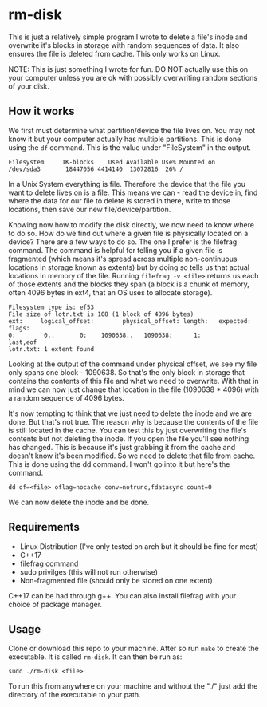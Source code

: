 # rm-disk

This is just a relatively simple program I wrote to delete a file's inode and overwrite it's blocks in storage with random sequences of data. It also ensures the file is deleted from cache. This only works on Linux.

NOTE: This is just something I wrote for fun. DO NOT actually use this on your computer unless you are ok with possibly overwriting random sections of your disk.


## How it works

We first must determine what partition/device the file lives on. You may not know it but your computer actually has multiple partitions. This is done using the `df` command. This is the value under "FileSystem" in the output. 

```
Filesystem     1K-blocks    Used Available Use% Mounted on
/dev/sda3       18447056 4414140  13072816  26% /
```

In a Unix System everything is file. Therefore the device that the file you want to delete lives on is a file. This means we can - read the device in, find where the data for our file to delete is stored in there, write to those locations, then save our new file/device/partition. 

Knowing now how to modify the disk directly, we now need to know where to do so. How do we find out where a given file is physically located on a device? There are a few ways to do so. The one I prefer is the filefrag command. The command is helpful for telling you if a given file is fragmented (which means it's spread across multiple non-continuous locations in storage known as extents) but by doing so tells us that actual locations in memory of the file. Running `filefrag -v <file>` returns us each of those extents and the blocks they span (a block is a chunk of memory, often 4096 bytes in ext4, that an OS uses to allocate storage).

``` 
Filesystem type is: ef53
File size of lotr.txt is 108 (1 block of 4096 bytes)
ext:     logical_offset:        physical_offset: length:   expected: flags:
0:        0..       0:    1090638..   1090638:      1:             last,eof
lotr.txt: 1 extent found
```

Looking at the output of the command under physical offset, we see my file only spans one block - 1090638. So that's the only block in storage that contains the contents of this file
and what we need to overwrite. With that in mind we can now just change that location in the file (1090638 * 4096) with a random sequence of 4096 bytes. 

It's now tempting to think that we just need to delete the inode and we are done. But that's not true. The reason why is because the contents of the file is still located in the cache. You can test this by just overwriting the file's contents but not deleting the inode. If you open the file you'll see nothing has changed. This is because it's just grabbing it from the cache and doesn't know it's been modified. So we need to delete that file from cache. This is done using the dd command. I won't go into it but here's the command.

```
dd of=<file> oflag=nocache conv=notrunc,fdatasync count=0
```

We can now delete the inode and be done.


## Requirements

- Linux Distribution (I've only tested on arch but it should be fine for most)
- C++17
- filefrag command
- sudo privilges (this will not run otherwise)
- Non-fragmented file (should only be stored on one extent)

C++17 can be had through g++. You can also install filefrag with your choice of package manager.


## Usage

Clone or download this repo to your machine. After so run `make` to create the executable. It is called `rm-disk`. It can then be run as:

```
sudo ./rm-disk <file>
```

To run this from anywhere on your machine and without the "./" just add the directory of the executable to your path.
